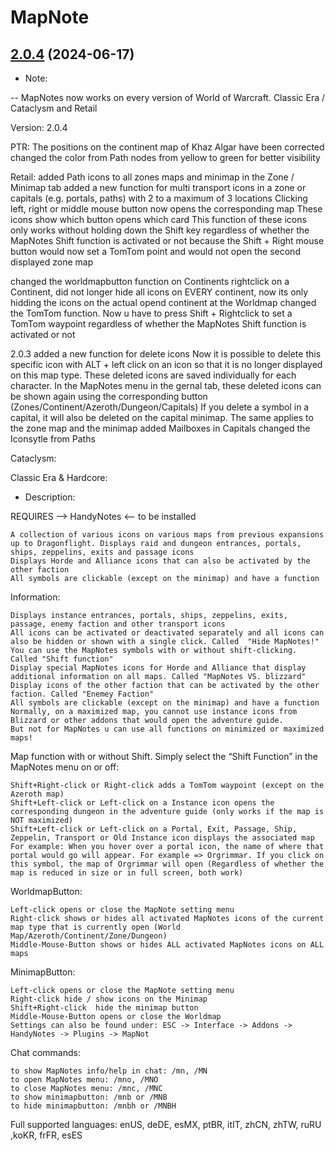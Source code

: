 # MapNote
## [2.0.4](https://github.com/Ssesmar/MapNote) (2024-06-17)
- Note:

-- MapNotes now works on every version of World of Warcraft. Classic Era / Cataclysm and Retail

Version: 2.0.4

PTR:
The positions on the continent map of Khaz Algar have been corrected
changed the color from Path nodes from yellow to green for better visibility

Retail:
added Path icons to all zones maps and minimap in the Zone / Minimap tab
added a new function for multi transport icons in a zone or capitals (e.g. portals, paths) with 2 to a maximum of 3 locations
    Clicking left, right or middle mouse button now opens the corresponding map
    These icons show which button opens which card
    This function of these icons only works without holding down the Shift key
    regardless of whether the MapNotes Shift function is activated or not
    because the Shift + Right mouse button would now set a TomTom point and would not open the second displayed zone map

changed the worldmapbutton function on Continents
    rightclick on a Continent, did not longer hide all icons on EVERY continent, now its only hidding the icons on the actual opend continent at the Worldmap
changed the TomTom function. Now u have to press Shift + Rightclick to set a TomTom waypoint
    regardless of whether the MapNotes Shift function is activated or not


2.0.3
added a new function for delete icons
    Now it is possible to delete this specific icon with ALT + left click on an icon so that it is no longer displayed on this map type.
    These deleted icons are saved individually for each character.
    In the MapNotes menu in the gernal tab, these deleted icons can be shown again using the corresponding button (Zones/Continent/Azeroth/Dungeon/Capitals)
    If you delete a symbol in a capital, it will also be deleted on the capital minimap. The same applies to the zone map and the minimap
added Mailboxes in Capitals
changed the Iconsytle from Paths

Cataclysm:

Classic Era & Hardcore:

- Description:

REQUIRES --> HandyNotes <-- to be installed                                                                                    

    A collection of various icons on various maps from previous expansions up to Dragonflight. Displays raid and dungeon entrances, portals, ships, zeppelins, exits and passage icons
    Displays Horde and Alliance icons that can also be activated by the other faction
    All symbols are clickable (except on the minimap) and have a function

Information:

    Displays instance entrances, portals, ships, zeppelins, exits, passage, enemy faction and other transport icons
    All icons can be activated or deactivated separately and all icons can also be hidden or shown with a single click. Called  "Hide MapNotes!"
    You can use the MapNotes symbols with or without shift-clicking. Called "Shift function"
    Display special MapNotes icons for Horde and Alliance that display additional information on all maps. Called "MapNotes VS. blizzard"
    Display icons of the other faction that can be activated by the other faction. Called "Enemey Faction"
    All symbols are clickable (except on the minimap) and have a function
    Normally, on a maximized map, you cannot use instance icons from Blizzard or other addons that would open the adventure guide.
    But not for MapNotes u can use all functions on minimized or maximized maps!

Map function with or without Shift. Simply select the “Shift Function” in the MapNotes menu on or off:

    Shift+Right-click or Right-click adds a TomTom waypoint (except on the Azeroth map)
    Shift+Left-click or Left-click on a Instance icon opens the corresponding dungeon in the adventure guide (only works if the map is NOT maximized)
    Shift+Left-click or Left-click on a Portal, Exit, Passage, Ship, Zeppelin, Transport or Old Instance icon displays the associated map
    For example: When you hover over a portal icon, the name of where that portal would go will appear. For example => Orgrimmar. If you click on this symbol, the map of Orgrimmar will open (Regardless of whether the map is reduced in size or in full screen, both work)

WorldmapButton:

    Left-click opens or close the MapNote setting menu
    Right-click shows or hides all activated MapNotes icons of the current map type that is currently open (World Map/Azeroth/Continent/Zone/Dungeon)
    Middle-Mouse-Button shows or hides ALL activated MapNotes icons on ALL maps

MinimapButton:

    Left-click opens or close the MapNote setting menu
    Right-click hide / show icons on the Minimap
    Shift+Right-click  hide the minimap button
    Middle-Mouse-Button opens or close the Worldmap
    Settings can also be found under: ESC -> Interface -> Addons -> HandyNotes -> Plugins -> MapNot

Chat commands:

    to show MapNotes info/help in chat: /mn, /MN
    to open MapNotes menu: /mno, /MNO
    to close MapNotes menu: /mnc, /MNC
    to show minimapbutton: /mnb or /MNB
    to hide minimapbutton: /mnbh or /MNBH

Full supported languages: enUS, deDE, esMX, ptBR, itIT, zhCN, zhTW, ruRU ,koKR, frFR, esES
